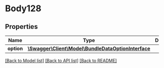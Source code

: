 # Body128

## Properties
Name | Type | Description | Notes
------------ | ------------- | ------------- | -------------
**option** | [**\Swagger\Client\Model\BundleDataOptionInterface**](BundleDataOptionInterface.md) |  | 

[[Back to Model list]](../README.md#documentation-for-models) [[Back to API list]](../README.md#documentation-for-api-endpoints) [[Back to README]](../README.md)


